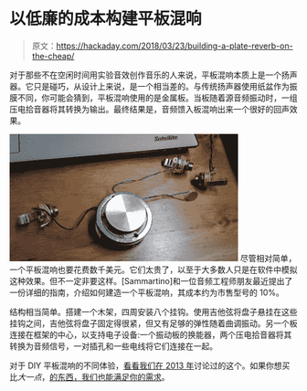 # 以低廉的成本构建平板混响

> 原文：<https://hackaday.com/2018/03/23/building-a-plate-reverb-on-the-cheap/>

对于那些不在空闲时间用实验音效创作音乐的人来说，平板混响本质上是一个扬声器。它只是碰巧，从设计上来说，是一个相当差的。与传统扬声器使用纸盆作为振膜不同，你可能会猜到，平板混响使用的是金属板。当板随着源音频振动时，一组压电拾音器将其转换为输出。最终结果是，音频馈入板混响出来一个很好的回声效果。

[![](img/fb3d2cff97e11ce1e407ecd1cc12d719.png)](https://hackaday.com/wp-content/uploads/2018/03/reverb_detail.jpg) 尽管相对简单，一个平板混响也要花费数千美元。它们太贵了，以至于大多数人只是在软件中模拟这种效果。但不一定非要这样。[Sammartino]和一位音频工程师朋友最近提出了一份详细的指南，介绍如何建造一个平板混响，其成本约为市售型号的 10%。

结构相当简单。搭建一个木架，四周安装八个挂钩。使用吉他弦将盘子悬挂在这些挂钩之间，吉他弦将盘子固定得很紧，但又有足够的弹性随着曲调振动。另一个板连接在框架的中心，以支持电子设备:一个振动板的换能器，两个压电拾音器将其转换为音频信号，一对插孔和一些电线将它们连接在一起。

对于 DIY 平板混响的不同体验，[看看我们在 2013 年](https://hackaday.com/2013/10/14/build-a-diy-plate-reverb/)讨论过的这个。如果你想买比*大一点*，[的东西，我们也能满足你的需求](https://hackaday.com/2012/11/28/100-meter-spring-reverb-makes-us-hear-satanic-voices/)。